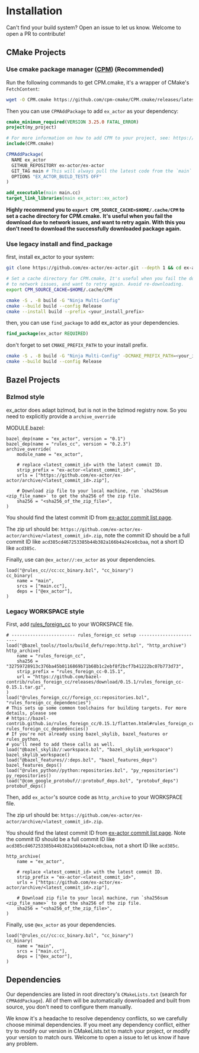 # Installation

Can't find your build system? Open an issue to let us know. Welcome to open a PR to contribute!

## CMake Projects

### Use cmake package manager ([CPM](https://github.com/cpm-cmake/CPM.cmake)) (Recommended)

Run the following commands to get CPM.cmake, it's a wrapper of CMake's `FetchContent`:
```bash
wget -O CPM.cmake https://github.com/cpm-cmake/CPM.cmake/releases/latest/download/get_cpm.cmake
```

Then you can use `CPMAddPackage` to add `ex_actor` as your dependency:

```cmake
cmake_minimum_required(VERSION 3.25.0 FATAL_ERROR)
project(my_project)

# For more information on how to add CPM to your project, see: https://github.com/cpm-cmake/CPM.cmake#adding-cpm
include(CPM.cmake)

CPMAddPackage(
  NAME ex_actor
  GITHUB_REPOSITORY ex-actor/ex-actor
  GIT_TAG main # This will always pull the latest code from the `main` branch. You may also use a specific commit ID
  OPTIONS "EX_ACTOR_BUILD_TESTS OFF"
)

add_executable(main main.cc)
target_link_libraries(main ex_actor::ex_actor)

```

**Highly recommend you to `export CPM_SOURCE_CACHE=$HOME/.cache/CPM` to set a cache directory for CPM.cmake.**
**It's useful when you fail the download due to network issues, and want to retry again. With this you don't need to download the successfully downloaded package again.**

### Use legacy install and find_package

first, install ex_actor to your system:

```bash
git clone https://github.com/ex-actor/ex-actor.git --depth 1 && cd ex-actor

# Set a cache directory for CPM.cmake, It's useful when you fail the download due
# to network issues, and want to retry again. Avoid re-downloading.
export CPM_SOURCE_CACHE=$HOME/.cache/CPM

cmake -S . -B build -G "Ninja Multi-Config"
cmake --build build --config Release
cmake --install build --prefix <your_install_prefix>
```

then, you can use `find_package` to add ex_actor as your dependencies.

```cmake
find_package(ex_actor REQUIRED)
```

don't forget to set `CMAKE_PREFIX_PATH` to your install prefix.
```bash
cmake -S . -B build -G "Ninja Multi-Config" -DCMAKE_PREFIX_PATH=<your_install_prefix>
cmake --build build --config Release
```

## Bazel Projects

### Bzlmod style

ex_actor does adapt bzlmod, but is not in the bzlmod registry now. So you need to explicitly provide a `archive_override`

MODULE.bazel:

```bazel
bazel_dep(name = "ex_actor", version = "0.1")
bazel_dep(name = "rules_cc", version = "0.2.3")
archive_override(
    module_name = "ex_actor",

    # replace <latest_commit_id> with the latest commit ID.
    strip_prefix = "ex-actor-<latest_commit_id>",
    urls = ["https://github.com/ex-actor/ex-actor/archive/<latest_commit_id>.zip"],

    # Download zip file to your local machine, run `sha256sum <zip_file_name>` to get the sha256 of the zip file.
    sha256 = "<sha256_of_the_zip_file>",
)
```

You should find the latest commit ID from [ex-actor commit list page](https://github.com/ex-actor/ex-actor/commits/main).

The zip url should be: `https://github.com/ex-actor/ex-actor/archive/<latest_commit_id>.zip`,
note the commit ID should be a full commit ID like `acd385cd467253385b44b382a166b4a24ce8cbaa`, not a short ID like `acd385c`.

Finally, use can `@ex_actor//:ex_actor` as your dependencies.

```bazel
load("@rules_cc//cc:cc_binary.bzl", "cc_binary")
cc_binary(
    name = "main",
    srcs = ["main.cc"],
    deps = ["@ex_actor"],
)
```

### Legacy WORKSPACE style

First, add [rules_foreign_cc](https://github.com/bazel-contrib/rules_foreign_cc) to your WORKSPACE file.

```bazel
# ------------------------ rules_foreign_cc setup ------------------------
load("@bazel_tools//tools/build_defs/repo:http.bzl", "http_archive")
http_archive(
    name = "rules_foreign_cc",
    sha256 = "32759728913c376ba45b0116869b71b68b1c2ebf8f2bcf7b41222bc07b773d73",
    strip_prefix = "rules_foreign_cc-0.15.1",
    url = "https://github.com/bazel-contrib/rules_foreign_cc/releases/download/0.15.1/rules_foreign_cc-0.15.1.tar.gz",
)
load("@rules_foreign_cc//foreign_cc:repositories.bzl", "rules_foreign_cc_dependencies")
# This sets up some common toolchains for building targets. For more details, please see
# https://bazel-contrib.github.io/rules_foreign_cc/0.15.1/flatten.html#rules_foreign_cc_dependencies
rules_foreign_cc_dependencies()
# If you're not already using bazel_skylib, bazel_features or rules_python,
# you'll need to add these calls as well.
load("@bazel_skylib//:workspace.bzl", "bazel_skylib_workspace")
bazel_skylib_workspace()
load("@bazel_features//:deps.bzl", "bazel_features_deps")
bazel_features_deps()
load("@rules_python//python:repositories.bzl", "py_repositories")
py_repositories()
load("@com_google_protobuf//:protobuf_deps.bzl", "protobuf_deps")
protobuf_deps()
```

Then, add `ex_actor`'s source code as `http_archive` to your WORKSPACE file.

The zip url should be: `https://github.com/ex-actor/ex-actor/archive/<latest_commit_id>.zip`.

You should find the latest commit ID from [ex-actor commit list page](https://github.com/ex-actor/ex-actor/commits/main).
Note the commit ID should be a full commit ID like `acd385cd467253385b44b382a166b4a24ce8cbaa`, not a short ID like `acd385c`.

```bazel
http_archive(
    name = "ex_actor",

    # replace <latest_commit_id> with the latest commit ID.
    strip_prefix = "ex-actor-<latest_commit_id>",
    urls = ["https://github.com/ex-actor/ex-actor/archive/<latest_commit_id>.zip"],

    # Download zip file to your local machine, run `sha256sum <zip_file_name>` to get the sha256 of the zip file.
    sha256 = "<sha256_of_the_zip_file>",
)
```

Finally, use `@ex_actor` as your dependencies.

```bazel
load("@rules_cc//cc:cc_binary.bzl", "cc_binary")
cc_binary(
    name = "main",
    srcs = ["main.cc"],
    deps = ["@ex_actor"],
)
```

## Dependencies

Our dependencies are listed in root directory's `CMakeLists.txt` (search for `CPMAddPackage`).
All of them will be automatically downloaded and built from source, you don't need to configure them manually.

We know it's a headache to resolve dependency conflicts, so we carefully choose minimal dependencies.
If you meet any dependency conflict, either try to modify our version in CMakeLists.txt to match your project, or modify your version to match ours.
Welcome to open a issue to let us know if have any problem.